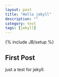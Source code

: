 ```yaml
---
layout: post
title: "Hello jekyll"
description: ""
category: test
tags: [jekyll]
---
```

{% include JB/setup %}

## First Post
just a test for jekyll.
